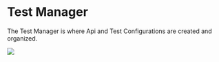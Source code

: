 # Test Manager

The Test Manager is where Api and Test Configurations are created and organized. 

![](test-manager.png)

